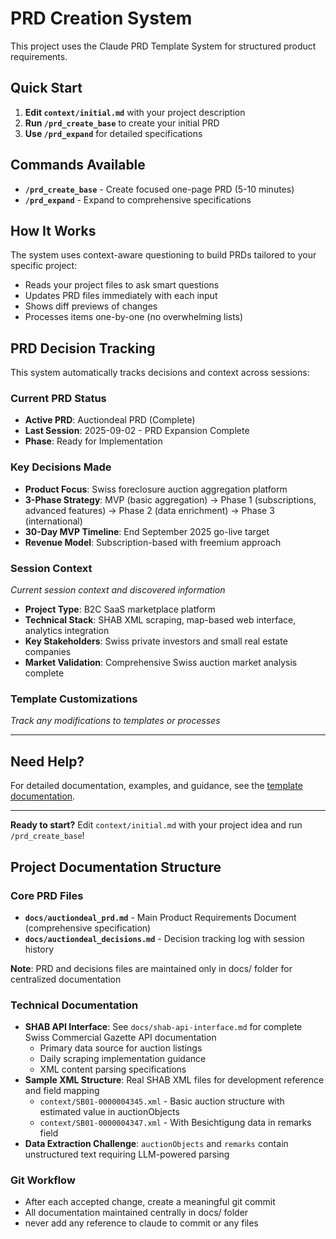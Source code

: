 # PRD Creation System

This project uses the Claude PRD Template System for structured product requirements.

## Quick Start

1. **Edit `context/initial.md`** with your project description
2. **Run `/prd_create_base`** to create your initial PRD
3. **Use `/prd_expand`** for detailed specifications

## Commands Available

- **`/prd_create_base`** - Create focused one-page PRD (5-10 minutes)
- **`/prd_expand`** - Expand to comprehensive specifications

## How It Works

The system uses context-aware questioning to build PRDs tailored to your specific project:
- Reads your project files to ask smart questions
- Updates PRD files immediately with each input
- Shows diff previews of changes
- Processes items one-by-one (no overwhelming lists)

## PRD Decision Tracking

This system automatically tracks decisions and context across sessions:

### Current PRD Status
- **Active PRD**: Auctiondeal PRD (Complete)
- **Last Session**: 2025-09-02 - PRD Expansion Complete
- **Phase**: Ready for Implementation

### Key Decisions Made
- **Product Focus**: Swiss foreclosure auction aggregation platform
- **3-Phase Strategy**: MVP (basic aggregation) → Phase 1 (subscriptions, advanced features) → Phase 2 (data enrichment) → Phase 3 (international)
- **30-Day MVP Timeline**: End September 2025 go-live target
- **Revenue Model**: Subscription-based with freemium approach

### Session Context
*Current session context and discovered information*
- **Project Type**: B2C SaaS marketplace platform
- **Technical Stack**: SHAB XML scraping, map-based web interface, analytics integration
- **Key Stakeholders**: Swiss private investors and small real estate companies
- **Market Validation**: Comprehensive Swiss auction market analysis complete

### Template Customizations
*Track any modifications to templates or processes*

---

## Need Help?

For detailed documentation, examples, and guidance, see the [template documentation](https://github.com/ilPicc0ne/claude-prd-template).

---

**Ready to start?** Edit `context/initial.md` with your project idea and run `/prd_create_base`!

## Project Documentation Structure

### Core PRD Files
- **`docs/auctiondeal_prd.md`** - Main Product Requirements Document (comprehensive specification)
- **`docs/auctiondeal_decisions.md`** - Decision tracking log with session history

**Note**: PRD and decisions files are maintained only in docs/ folder for centralized documentation

### Technical Documentation
- **SHAB API Interface**: See `docs/shab-api-interface.md` for complete Swiss Commercial Gazette API documentation
  - Primary data source for auction listings
  - Daily scraping implementation guidance
  - XML content parsing specifications
- **Sample XML Structure**: Real SHAB XML files for development reference and field mapping
  - `context/SB01-0000004345.xml` - Basic auction structure with estimated value in auctionObjects
  - `context/SB01-0000004347.xml` - With Besichtigung data in remarks field
- **Data Extraction Challenge**: `auctionObjects` and `remarks` contain unstructured text requiring LLM-powered parsing

### Git Workflow
- After each accepted change, create a meaningful git commit
- All documentation maintained centrally in docs/ folder
- never add any reference to claude to commit or any files